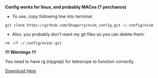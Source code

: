 **Config works for linux, and probably MACos (? perchance)**

- To use, copy following line into terminal:

```console
git clone https://github.com/Shugarry/nvim_config.git ~/.config/nvim
```

- Also, you probably don't want my git files so you can delete them:

```console
rm -rf ~/.config/nvim/.git
```

***!!! Warnings !!!***

You need to have rg (ripgrep) for telescope to function correctly

[Download Here](https://github.com/BurntSushi/ripgrep)
